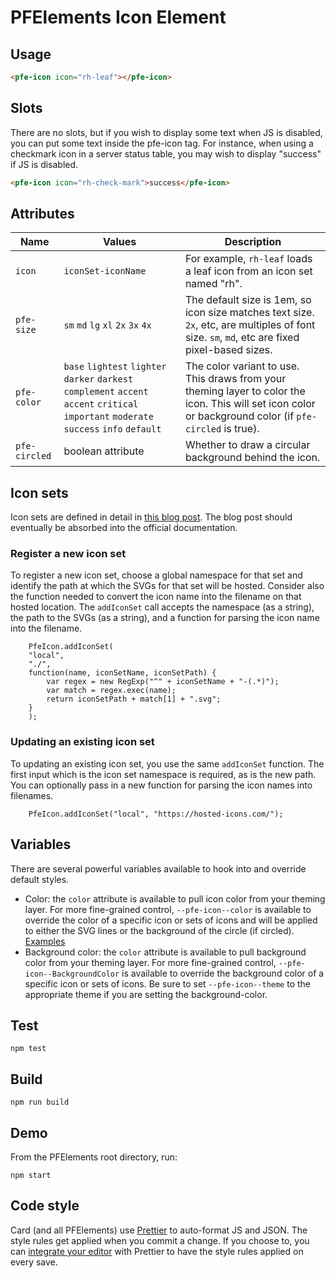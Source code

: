 # PFElements Icon Element

## Usage

```html
<pfe-icon icon="rh-leaf"></pfe-icon>
```

## Slots

There are no slots, but if you wish to display some text when JS is disabled, you can put some text inside the pfe-icon tag.  For instance, when using a checkmark icon in a server status table, you may wish to display "success" if JS is disabled.

```html
<pfe-icon icon="rh-check-mark">success</pfe-icon>
```


## Attributes

| Name | Values | Description |
| --- | --- | --- |
| `icon` | `iconSet-iconName` | For example, `rh-leaf` loads a leaf icon from an icon set named "rh". |
| `pfe-size` | `sm` `md` `lg` `xl` `2x` `3x` `4x` | The default size is 1em, so icon size matches text size.  `2x`, etc, are multiples of font size.  `sm`, `md`, etc are fixed pixel-based sizes. |
| `pfe-color` | `base` `lightest` `lighter` `darker` `darkest` `complement` `accent` `accent` `critical` `important` `moderate` `success` `info` `default` | The color variant to use.  This draws from your theming layer to color the icon.  This will set icon color or background color (if `pfe-circled` is true). |
| `pfe-circled` | boolean attribute | Whether to draw a circular background behind the icon. |

## Icon sets

Icon sets are defined in detail in [this blog post][icon-sets].  The blog post should eventually be absorbed into the official documentation.

### Register a new icon set

To register a new icon set, choose a global namespace for that set and identify the path at which the SVGs for that set will be hosted.  Consider also the function needed to convert the icon name into the filename on that hosted location.  The `addIconSet` call accepts the namespace (as a string), the path to the SVGs (as a string), and a function for parsing the icon name into the filename.

```
    PfeIcon.addIconSet(
    "local",
    "./",
    function(name, iconSetName, iconSetPath) {
        var regex = new RegExp("^" + iconSetName + "-(.*)");
        var match = regex.exec(name);
        return iconSetPath + match[1] + ".svg";
    }
    );
```

### Updating an existing icon set

To updating an existing icon set, you use the same `addIconSet` function.  The first input which is the icon set namespace is required, as is the new path.  You can optionally pass in a new function for parsing the icon names into filenames.

```
    PfeIcon.addIconSet("local", "https://hosted-icons.com/");
```

## Variables

There are several powerful variables available to hook into and override default styles.

- Color: the `color` attribute is available to pull icon color from your theming layer.  For more fine-grained control, `--pfe-icon--color` is available to override the color of a specific icon or sets of icons and will be applied to either the SVG lines or the background of the circle (if circled).  [Examples][color-examples]
- Background color: the `color` attribute is available to pull background color from your theming layer.  For more fine-grained control, `--pfe-icon--BackgroundColor` is available to override the background color of a specific icon or sets of icons.  Be sure to set `--pfe-icon--theme` to the appropriate theme if you are setting the background-color.

## Test

    npm test

## Build

    npm run build

## Demo

From the PFElements root directory, run:

    npm start

## Code style

Card (and all PFElements) use [Prettier][prettier] to auto-format JS and JSON. The style rules get applied when you commit a change. If you choose to, you can [integrate your editor][prettier-ed] with Prettier to have the style rules applied on every save.

[prettier]: https://github.com/prettier/prettier/
[prettier-ed]: https://prettier.io/docs/en/editors.html
[blog]: https://clayto.com/2019/07/web-component-icons/index.html
[icon-sets]: https://clayto.com/2019/07/web-component-icons/index.html#icon-sets
[color-examples]: https://clayto.com/2019/07/web-component-icons/index.html#setting-icon-colors
